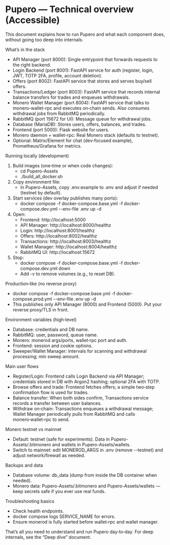 # Pupero — Technical overview (Accessible)

This document explains how to run Pupero and what each component does, without going too deep into internals.

What’s in the stack
- API Manager (port 8000): Single entrypoint that forwards requests to the right backend.
- Login Backend (port 8001): FastAPI service for auth (register, login, JWT, TOTP 2FA, profile, account deletion).
- Offers (port 8002): FastAPI service that stores and serves buy/sell offers.
- Transactions/Ledger (port 8003): FastAPI service that records internal balance transfers for trades and enqueues withdrawals.
- Monero Wallet Manager (port 8004): FastAPI service that talks to monero-wallet-rpc and executes on‑chain sends. Also consumes withdrawal jobs from RabbitMQ periodically.
- RabbitMQ (port 15672 for UI): Message queue for withdrawal jobs.
- Database (MariaDB): Stores users, offers, balances, and trades.
- Frontend (port 5000): Flask website for users.
- Monero daemon + wallet-rpc: Real Monero stack (defaults to testnet).
- Optional: Matrix/Element for chat (dev‑focused example), Prometheus/Grafana for metrics.

Running locally (development)
1) Build images (one‑time or when code changes):
   - cd Pupero-Assets
   - ./build_all_docker.sh
2) Copy environment file:
   - In Pupero-Assets, copy .env.example to .env and adjust if needed (testnet by default).
3) Start services (dev overlay publishes many ports):
   - docker compose -f docker-compose.base.yml -f docker-compose.dev.yml --env-file .env up -d
4) Open:
   - Frontend: http://localhost:5000
   - API Manager: http://localhost:8000/healthz
   - Login: http://localhost:8001/healthz
   - Offers: http://localhost:8002/healthz
   - Transactions: http://localhost:8003/healthz
   - Wallet Manager: http://localhost:8004/healthz
   - RabbitMQ UI: http://localhost:15672
5) Stop:
   - docker compose -f docker-compose.base.yml -f docker-compose.dev.yml down
   - Add -v to remove volumes (e.g., to reset DB).

Production‑like (no reverse proxy)
- docker compose -f docker-compose.base.yml -f docker-compose.prod.yml --env-file .env up -d
- This publishes only API Manager (8000) and Frontend (5000). Put your reverse proxy/TLS in front.

Environment variables (high‑level)
- Database: credentials and DB name.
- RabbitMQ: user, password, queue name.
- Monero: monerod args/ports, wallet‑rpc port and auth.
- Frontend: session and cookie options.
- Sweeper/Wallet Manager: intervals for scanning and withdrawal processing; min sweep amount.

Main user flows
- Register/Login: Frontend calls Login Backend via API Manager; credentials stored in DB with Argon2 hashing; optional 2FA with TOTP.
- Browse offers and trade: Frontend fetches offers; a simple two‑step confirmation flow is used for trades.
- Balance transfer: When both sides confirm, Transactions service records a transfer between user balances.
- Withdraw on‑chain: Transactions enqueues a withdrawal message; Wallet Manager periodically pulls from RabbitMQ and calls monero‑wallet‑rpc to send.

Monero testnet vs mainnet
- Default: testnet (safe for experiments). Data in Pupero-Assets/.bitmonero and wallets in Pupero-Assets/wallets.
- Switch to mainnet: edit MONEROD_ARGS in .env (remove --testnet) and adjust network/firewall as needed.

Backups and data
- Database volume: db_data (dump from inside the DB container when needed).
- Monero data: Pupero-Assets/.bitmonero and Pupero-Assets/wallets — keep secrets safe if you ever use real funds.

Troubleshooting basics
- Check health endpoints.
- docker compose logs SERVICE_NAME for errors.
- Ensure monerod is fully started before wallet‑rpc and wallet manager.

That’s all you need to understand and run Pupero day‑to‑day. For deep internals, see the “Deep dive” document.